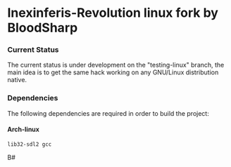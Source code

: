 # Inexinferis-Revolution linux fork by BloodSharp

### Current Status
The current status is under development on the "testing-linux" branch, the main idea is to get the same hack working on any GNU/Linux distribution native.

### Dependencies
The following dependencies are required in order to build the project:

#### Arch-linux
```
lib32-sdl2 gcc
```


B#
